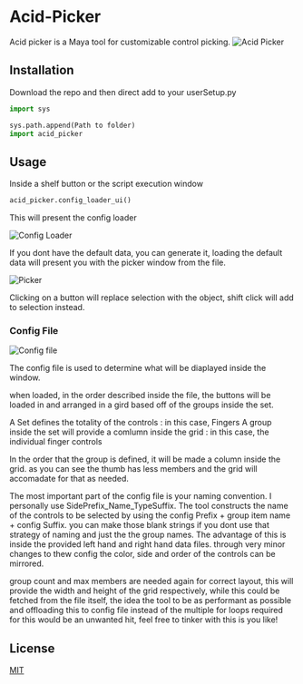 # Acid-Picker

Acid picker is a Maya tool for customizable control picking.
![Acid Picker](https://i.imgur.com/95nZ4l8.gifv)

## Installation

Download the repo and then direct add to your userSetup.py

```python
import sys

sys.path.append(Path to folder) 
import acid_picker

```

## Usage

Inside a shelf button or the script execution window

```python
acid_picker.config_loader_ui()
```

This will present the config loader

![Config Loader](https://imgur.com/smSO4QI.png)

If you dont have the default data, you can generate it, loading the default data will present you with the picker window from the file.

![Picker](https://imgur.com/8cfl3Ef.png)

Clicking on a button will replace selection with the object, shift click will add to selection instead.

### Config File

![Config file](https://imgur.com/5bmMO5M.png)

The config file is used to determine what will be diaplayed inside the window.

when loaded, in the order described inside the file, the buttons will be loaded in and arranged in a gird based off of the groups inside the set.

A Set defines the totality of the controls : in this case, Fingers
A group inside the set will provide a comlumn inside the grid : in this case, the individual finger controls

In the order that the group is defined, it will be made a column inside the grid. as you can see the thumb has less members and the grid will accomadate for that as needed.

The most important part of the config file is your naming convention. I personally use SidePrefix_Name_TypeSuffix. The tool constructs the name of the controls to be selected by using the config Prefix + group item name + config Suffix. you can make those blank strings if you dont use that strategy of naming and just the the group names. The advantage of this is inside the provided left hand and right hand data files. through very minor changes to thew config the color, side and order of the controls can be mirrored.

group count and max members are needed again for correct layout, this will provide the width and height of the grid respectively, while this could be fetched from the file itself, the idea the tool to be as performant as possible and offloading this to config file instead of the multiple for loops required for this would be an unwanted hit, feel free to tinker with this is you like!


## License
[MIT](https://choosealicense.com/licenses/mit/)
